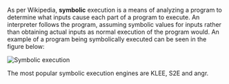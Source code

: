 As per Wikipedia, **symbolic** execution is a means of analyzing a program to determine what inputs cause each part of a program to execute.
An interpreter follows the program, assuming symbolic values for inputs rather than obtaining actual inputs as normal execution of the program would.
An example of a program being symbolically executed can be seen in the figure below:

![Symbolic execution](/docs/sessions/06-testing-unikraft/images/symbex.png)

The most popular symbolic execution engines are KLEE, S2E and angr.
